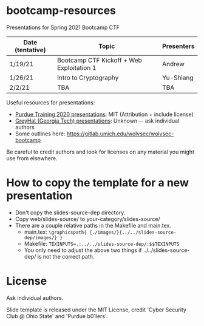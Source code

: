 # bootcamp-resources
Presentations for Spring 2021 Bootcamp CTF

| Date (tentative)  | Topic | Presenters
|-------------------|-------|--------|
| 1/19/21    | Bootcamp CTF Kickoff + Web Exploitation 1 | Andrew |
| 1/26/21           | Intro to Cryptography | Yu-Shiang |
| 2/2/21 | TBA | TBA |


Useful resources for presentations:
- [Purdue Training 2020 presentations](https://github.com/b01lers/bootcamp-training-2020): MIT (Attribution + include license)
- [GreyHat (Georgia Tech) presentations](http://greyhat.gatech.edu/archives/): Unknown -- ask individual authors
- Some outlines here: https://gitlab.umich.edu/wolvsec/wolvsec-bootcamp

Be careful to credit authors and look for licenses on any material you might use from elsewhere.


How to copy the template for a new presentation
=====

- Don't copy the slides-source-dep directory.
- Copy web/slides-source/ to your-category/slides-source/
- There are a couple relative paths in the Makefile and main.tex.
    - main.tex: `\graphicspath{ {./images/}{../../slides-source-dep/images/} }`
    - Makefile: `TEXINPUTS=.:../../slides-source-dep/:$$TEXINPUTS`
    - You only need to adjust the above two things if ../../slides-source-dep/ is not the correct path.
    
    
License
=====

Ask individual authors.

Slide template is released under the MIT License, credit 'Cyber Security Club @ Ohio State' and 'Purdue b01lers'.
